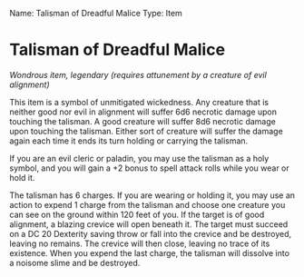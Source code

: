 Name: Talisman of Dreadful Malice
Type: Item

# Talisman of Dreadful Malice
_Wondrous item, legendary (requires attunement by a creature of evil alignment)_

This item is a symbol of unmitigated wickedness. Any creature that is neither good nor evil in alignment will suffer 6d6 necrotic damage upon touching the talisman. A good creature will suffer 8d6 necrotic damage upon touching the talisman. Either sort of creature will suffer the damage again each time it ends its turn holding or carrying the talisman.

If you are an evil cleric or paladin, you may use the talisman as a holy symbol, and you will gain a +2 bonus to spell attack rolls while you wear or hold it.

The talisman has 6 charges. If you are wearing or holding it, you may use an action to expend 1 charge from the talisman and choose one creature you can see on the ground within 120 feet of you. If the target is of good alignment, a blazing crevice will open beneath it. The target must succeed on a DC 20 Dexterity saving throw or fall into the crevice and be destroyed, leaving no remains. The crevice will then close, leaving no trace of its existence. When you expend the last charge, the talisman will dissolve into a noisome slime and be destroyed.